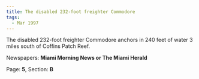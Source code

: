 ```yaml
---  
title: The disabled 232-foot freighter Commodore  
tags:  
  - Mar 1997  
---  
```

  
The disabled 232-foot freighter Commodore anchors in 240 feet of water 3 miles south of Coffins Patch Reef.  
  
Newspapers: **Miami Morning News or The Miami Herald**  
  
Page: **5**, Section: **B** 
